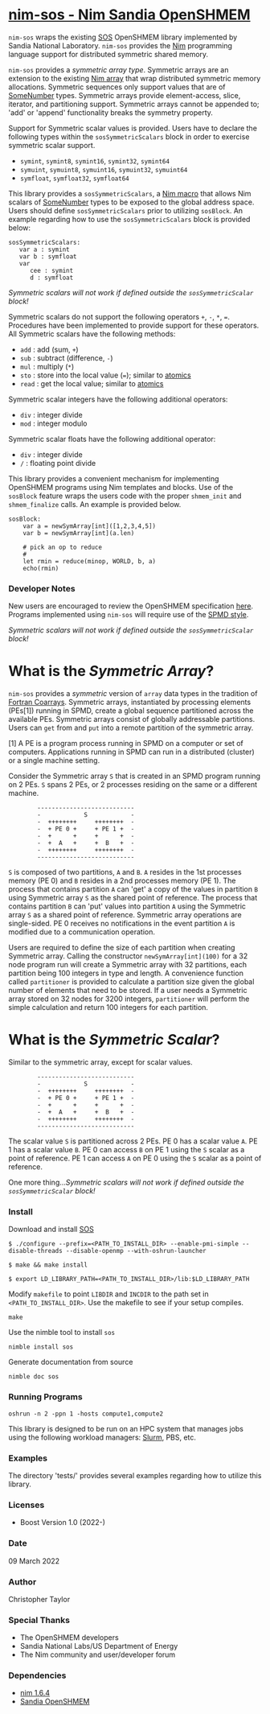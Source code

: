 <!-- Copyright (c) 2022 Christopher Taylor                                          -->
<!--                                                                                -->
<!--   Distributed under the Boost Software License, Version 1.0. (See accompanying -->
<!--   file LICENSE_1_0.txt or copy at http://www.boost.org/LICENSE_1_0.txt)        -->
# [nim-sos - Nim Sandia OpenSHMEM](https://github.com/ct-clmsn/nim-sos)

`nim-sos` wraps the existing [SOS](https://github.com/Sandia-OpenSHMEM/SOS) OpenSHMEM library implemented by Sandia National
Laboratory. `nim-sos` provides the [Nim](https://nim-lang.org) programming language support for distributed symmetric shared
memory.

`nim-sos` provides a *symmetric array type*. Symmetric arrays are an extension to the existing [Nim array](https://nim-lang.org/docs/manual.html#types-array-and-sequence-types) that wrap distributed symmetric memory allocations. Symmetric sequences only support values that are of [SomeNumber](https://nim-lang.org/docs/system.html#SomeNumber) types. Symmetric arrays provide element-access, slice, iterator, and partitioning support. Symmetric arrays cannot be appended to; 'add' or 'append' functionality breaks the symmetry property.

Support for Symmetric scalar values is provided. Users have to declare the following types within the `sosSymmetricScalars` block in order to exercise symmetric scalar support.

* `symint`, `symint8`, `symint16`, `symint32`, `symint64`
* `symuint`, `symuint8`, `symuint16`, `symuint32`, `symuint64`
* `symfloat`, `symfloat32`, `symfloat64`

This library provides a `sosSymmetricScalars`, a [Nim macro](https://nim-lang.org/docs/macros.html) that allows Nim scalars of [SomeNumber](https://nim-lang.org/docs/system.html#SomeNumber) types to be exposed to the global address space. Users should define `sosSymmetricScalars` prior to utilizing `sosBlock`. An example regarding how to use the `sosSymmetricScalars` block is provided below:

```
sosSymmetricScalars:
   var a : symint
   var b : symfloat
   var
      cee : symint
      d : symfloat
```

*Symmetric scalars will not work if defined outside the `sosSymmetricScalar` block!*

Symmetric scalars do not support the following operators `+`, `-`, `*`, `=`. Procedures have been implemented to provide support for these operators. All Symmetric scalars have the following methods:

* `add` : add (sum, `+`)
* `sub` : subtract (difference, `-`)
* `mul` : multiply (`*`)
* `sto` : store into the local value (`=`); similar to [atomics](https://nim-lang.org/docs/atomics.html)
* `read` : get the local value; similar to [atomics](https://nim-lang.org/docs/atomics.html)

Symmetric scalar integers have the following additional operators:

* `div` : integer divide
* `mod` : integer modulo

Symmetric scalar floats have the following additional operator:

* `div` : integer divide
* `/` : floating point divide

This library provides a convenient mechanism for implementing OpenSHMEM programs using Nim templates and blocks. Use of the `sosBlock` feature wraps the users code with the proper `shmem_init` and `shmem_finalize` calls. An example is provided below.

```
sosBlock:
    var a = newSymArray[int]([1,2,3,4,5])
    var b = newSymArray[int](a.len)

    # pick an op to reduce
    #
    let rmin = reduce(minop, WORLD, b, a)
    echo(rmin)
```

### Developer Notes

New users are encouraged to review the OpenSHMEM specification [here](http://openshmem.org/site/Specification). Programs
implemented using `nim-sos` will require use of the [SPMD style](https://en.wikipedia.org/wiki/SPMD).

*Symmetric scalars will not work if defined outside the `sosSymmetricScalar` block!*

# What is the *Symmetric Array*?

`nim-sos` provides a *symmetric* version of `array` data types in the tradition of [Fortran Coarrays](https://en.wikipedia.org/wiki/Coarray_Fortran). Symmetric arrays, instantiated by processing elements (PEs[1]) running in SPMD, create a global sequence partitioned across the available PEs. Symmetric arrays consist of globally addressable partitions. Users can `get` from and `put` into a remote partition of the symmetric array.

[1] A PE is a program process running in SPMD on a computer or set of computers. Applications running in SPMD can run in a distributed (cluster) or a single machine setting.

Consider the Symmetric array `S` that is created in an SPMD program running on 2 PEs. `S` spans 2 PEs, or 2 processes residing on the same or a different machine.

```
        ---------------------------
        -            S            -
        -  ++++++++     ++++++++  -
        -  + PE 0 +     + PE 1 +  -
        -  +      +     +      +  -
        -  +  A   +     +  B   +  -
        -  ++++++++     ++++++++  -
        ---------------------------
```

`S` is composed of two partitions, `A` and `B`. `A` resides in the 1st processes memory (PE 0) and `B` resides in a 2nd processes memory (PE 1). The process that contains partition `A` can 'get' a copy of the values in partition `B` using Symmetric array `S` as the shared point of reference. The process that contains partition `B` can 'put' values into partition `A` using the Symmetric array `S` as a shared point of reference. Symmetric array operations are single-sided. PE 0 receives no notifications in the event partition `A` is modified due to a communication operation.

Users are required to define the size of each partition when creating Symmetric array. Calling the constructor `newSymArray[int](100)` for a 32 node program run will create a Symmetric array with 32 partitions, each partition being 100 integers in type and length. A convenience function called `partitioner` is provided to calculate a partition size given the global number of elements that need to be stored. If a user needs a Symmetric array stored on 32 nodes for 3200 integers, `partitioner` will perform the simple calculation and return 100 integers for each partition.

# What is the *Symmetric Scalar*?

Similar to the symmetric array, except for scalar values.

```
        ---------------------------
        -            S            -
        -  ++++++++     ++++++++  -
        -  + PE 0 +     + PE 1 +  -
        -  +      +     +      +  -
        -  +  A   +     +  B   +  -
        -  ++++++++     ++++++++  -
        ---------------------------
```

The scalar value `S` is partitioned across 2 PEs. PE 0 has a scalar value `A`. PE 1 has a scalar value `B`. PE 0 can access `B` on PE 1 using the `S` scalar as a point of reference. PE 1 can access `A` on PE 0 using the `S` scalar as a point of reference.

One more thing...*Symmetric scalars will not work if defined outside the `sosSymmetricScalar` block!*

### Install

Download and install [SOS](https://github.com/Sandia-OpenSHMEM/SOS)
```
$ ./configure --prefix=<PATH_TO_INSTALL_DIR> --enable-pmi-simple --disable-threads --disable-openmp --with-oshrun-launcher

$ make && make install

$ export LD_LIBRARY_PATH=<PATH_TO_INSTALL_DIR>/lib:$LD_LIBRARY_PATH
```

Modify `makefile` to point `LIBDIR` and `INCDIR` to the
path set in `<PATH_TO_INSTALL_DIR>`. Use the makefile to
see if your setup compiles.
```
make
```

Use the nimble tool to install `sos`
```
nimble install sos
```

Generate documentation from source
```
nimble doc sos
```

### Running Programs

```
oshrun -n 2 -ppn 1 -hosts compute1,compute2
```

This library is designed to be run on an HPC system that manages jobs using the following workload managers: [Slurm](https://slurm.schedmd.com), PBS, etc.

### Examples

The directory 'tests/' provides several examples regarding how to utilize this library.

### Licenses

* Boost Version 1.0 (2022-)

### Date

09 March 2022

### Author

Christopher Taylor

### Special Thanks

* The OpenSHMEM developers
* Sandia National Labs/US Department of Energy
* The Nim community and user/developer forum

### Dependencies

* [nim 1.6.4](https://nim-lang.org)
* [Sandia OpenSHMEM](https://github.com/pnnl/rofi)
